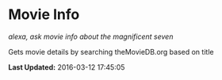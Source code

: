 # Movie Info
*alexa, ask movie info about the magnificent seven*

Gets movie details by searching theMovieDB.org based on title

**Last Updated:** 2016-03-12 17:45:05